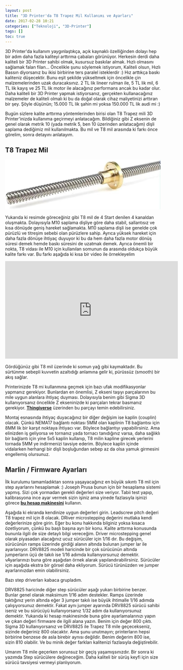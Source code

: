 ```yaml
---
layout: post
title: "3D Printer'da T8 Trapez Mil Kullanımı ve Ayarları"
date: 2017-02-28 10:21
categories: ["Teknoloji", "3D-Printer"]
tags: []
toc: true
---
```


3D Printer'da kullanım yaygınlaştıkça, açık kaynaklı özelliğinden dolayı hep bir adım daha fazla kaliteyi arttırma çabaları görünüyor. Herkesin derdi daha kaliteli bir 3D Printer sahibi olmak, kusursuz baskılar almak. Hızlı olmasını sağlamak falan filan... Öncelikle şunu söylemek istiyorum, Kaliteli olsun, Hızlı Bassın diyorsanız bu ikisi birbirine ters paralel isteklerdir :) Hız arttıkça baskı kaliteniz düşecektir. Bunu eşit şekilde yükseltmek için öncelikle çin malzemelerinden uzak duracaksınız. 2 TL lik lineer rulman ile, 5 TL lik mil, 6 TL lik kayış ve 25 TL lik motor ile alacağınız performans ancak bu kadar olur. Daha kaliteli bir 3D Printer yapmak istiyorsanız, gerçekten kullanacağınız malzemeler de kaliteli olmalı ki bu da doğal olarak cihaz maliyetinizi arttıran bir şey. Şöyle düşünün; 15.000 TL lik şahin mi yoksa 150.000 TL lik audi mi :)

Bugün sizlere kalite arttırma yöntemlerinden birisi olan T8 Trapez mili 3D Printer'inizda kullanıma geçirmeyi anlatacağım. Bildiğiniz gibi Z eksenin de genel olarak metrik 10 (yada metrik 5, ben 10 üzerinden anlatacağım) dişli saplama dediğimiz mil kullanılmakta. Bu mil ve T8 mil arasında ki farkı önce görelim, sonra detayını anlatayım.

## T8 Trapez Mil
![T8 Trapez Mil](https://raw.githubusercontent.com/badursun/badursun-assets.github.io/refs/heads/main/img/417kcALH26L._AC_UF894,1000_QL80_.jpg)

Yukarıda ki resimde göreceğiniz gibi T8 mil de 4 Start denilen 4 kanaldan oluşmakta. Dolayısıyla M10 saplama dişliye göre daha stabil, sallantısız ve kısa dönüşde geniş hareket sağlamakta. M10 saplama dişli ise genelde çok pürüzlü ve titreşim sebebi olan pürüzlere sahip. Ayrıca yüksek hareket için daha fazla dönüşe ihtiyaç duyuyor ki bu da hem daha fazla motor dönüş süresi demek hemde baskı süresini de uzatmak demek. Ayrıca önemli bir nokta, T8 vidası ile M10 için kullanılan somunun da arasında oldukça büyük kalite farkı var. Bu farkı aşağıda ki kısa bir video ile örnekleyelim

<p style="text-align: center;"><iframe src="https://www.youtube.com/embed/tWQL4_V37e8?rel=0&amp;showinfo=0" width="560" height="315" frameborder="0" allowfullscreen="allowfullscreen"></iframe></p>

Gördüğünüz gibi T8 mil üzerinde ki somun yağ gibi kaymaktadır. Bu sürtünme sebepli kuvvetin azaltıdığı anlamına gelir ki, pürüssüz (smooth) bir akış sağlar.

Printerinizde T8 mi kullanmına geçmek için bazı ufak modifikasyonlar yapmanız gerekiyor. Bunlardan en önemlisi, Z ekseni taşıyı parçalarının bu mile uygun alanlara ihtiyaç duyması. Dolayısıyla benim gibi Sigma 3D kullanıyorsanız öncelikle Z ekseninizde ki parçaları tekrar basmanız gerekiyor. **[Thingiverse](https://www.thingiverse.com/thing:1765539)** üzerinden bu parçayı temin edebilirsiniz.

Montaj esnasında ihtiyaç duyacağınız bir diğer değişim ise kaplin (couplin) olacak. Çünkü NEMA17 bağlantı noktası 5MM olan kaplinin T8 bağlantısı için 8MM lik bir karşıt noktaya ihtiyacı var. Böylece bağlantıyı yapabilirsiniz. Ama elinizden iş geliyorsa ve tornanız yada tornacı tanıdığınız varsa, daha sağlıklı bir bağlantı için yine 5x5 kaplin kullanıp, T8 milin kapline girecek yerlerini tornada 5MM ye indirmenizi tavsiye ederim. Böylece kaplin içinde vidalarken herhangi bir dişli boşluğundan sebep az da olsa yamuk girmesini engellemiş olursunuz.

## Marlin / Firmware Ayarları
İlk kurulumu tamamladıktan sonra yaşayacağınız en büyük sıkıntı T8 mil için step ayarlarını hesaplamak :) Joseph Prusa bunun için bir hesaplama sistemi yapmış. Sizi çok yormadan gerekli değerleri size veriyor. Tabii test yapıp, kalibrasyona ince ayar vermek sizin işiniz ama yinede fazlasıyla işinizi görece **[bu hesap makinesini](https://www.prusaprinters.org/calculator/#MotorStuffSPML)** kullanın.

Aşağıda ki ekranda kendinize uygun değerleri girin. Leadscrew pitch değeri T8 trapez mil için 8 olacak. DRiver microstepping değerini mutlaka kendi değerlerinize göre girin. Eğer bu konu hakkında bilginiz yoksa kısaca özetliyorum, çünkü bu başlı başına ayrı bir konu. Kalite arttırma konusunda bununla ilgili de size detaylı bilgi vereceğim. Driver microstepping genel olarak piyasadan alacağınız ucuz sürücüler için 1/16 dır. Bu değişim, sürücünün ramps üzerinde girdiği alanın altında bulunan jumper lar ile ayarlanıyor. DRV8825 modeli haricinde bir çok sürücünün altında jumperların üçü de takılı ise 1/16 adımda kullanıyorsunuz demektir. vAyarlarınızı buna göre aşağıdan örnek alarak yapılandırabilirsiniz. Sürücüler için aşağıda ekstra bir görsel daha ekliyorum. Sürücü türünüzden ve jumper ayarlarınızdan emin olabilirsiniz.

Bazı step driverları kabaca grupladım.

DRV8825 haricinde diğer step sürücüler aşağı yukarı birbirine benzer. Bunlar genel olarak maksimum 1/16 adım destekler. Ramps üzerinde taktığınız yerin altında eğer 3 jumper takılı ise büyük ihtimalle 1/16 adımda çalışıyorsunuz demektir. Fakat aynı jumper ayarında DRV8825 sürücü sahibi iseniz ve bu sürücüyü kullanıyorsanız 1/32 adım da kullanıyorsunuz demektir. Yukarıda ki hesap makinesinde buna göre ayarlamalarınızı yapın ve çıkan değeri firmware de ilgili alana yazın. Benim için değer 800 çıktı. Sigma 3D kullanıyorsanız ve DRV8825 ile Trapez T8 mile geçecekseniz, sizinde değeriniz 800 olacaktır. Ama şunu unutmayın; printerların hepsi birbirine benzese de asla birebir aynısı değildir. Benim değerim 800 ise, sizin 810 olabilir. Ve bu minik değer farkları kalitenizi fazlasıyla değiştirebilir.

Umarım T8 mile geçerken sorunsuz bir geçiş yaşamışsınızdır. Bir sonra ki yazımda Step sürücülere değineceğim. Daha kaliteli bir sürüş keyfi için size sürücü tavsiyesi vermeyi planlıyorum.